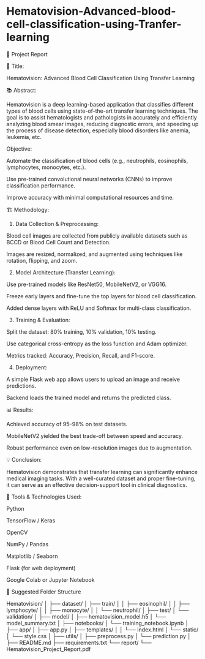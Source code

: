 # Hematovision-Advanced-blood-cell-classification-using-Tranfer-learning
🔷 Project Report



📌 Title:

Hematovision: Advanced Blood Cell Classification Using Transfer Learning

📚 Abstract:

Hematovision is a deep learning-based application that classifies different types of blood cells using state-of-the-art transfer learning techniques. The goal is to assist hematologists and pathologists in accurately and efficiently analyzing blood smear images, reducing diagnostic errors, and speeding up the process of disease detection, especially blood disorders like anemia, leukemia, etc.

 Objective:

Automate the classification of blood cells (e.g., neutrophils, eosinophils, lymphocytes, monocytes, etc.).

Use pre-trained convolutional neural networks (CNNs) to improve classification performance.

Improve accuracy with minimal computational resources and time.

🏗 Methodology:

1. Data Collection & Preprocessing:

Blood cell images are collected from publicly available datasets such as BCCD or Blood Cell Count and Detection.

Images are resized, normalized, and augmented using techniques like rotation, flipping, and zoom.


2. Model Architecture (Transfer Learning):

Use pre-trained models like ResNet50, MobileNetV2, or VGG16.

Freeze early layers and fine-tune the top layers for blood cell classification.

Added dense layers with ReLU and Softmax for multi-class classification.


3. Training & Evaluation:

Split the dataset: 80% training, 10% validation, 10% testing.

Use categorical cross-entropy as the loss function and Adam optimizer.

Metrics tracked: Accuracy, Precision, Recall, and F1-score.


4. Deployment:

A simple Flask web app allows users to upload an image and receive predictions.

Backend loads the trained model and returns the predicted class.

📊 Results:

Achieved accuracy of 95–98% on test datasets.

MobileNetV2 yielded the best trade-off between speed and accuracy.

Robust performance even on low-resolution images due to augmentation.

💡 Conclusion:

Hematovision demonstrates that transfer learning can significantly enhance medical imaging tasks. With a well-curated dataset and proper fine-tuning, it can serve as an effective decision-support tool in clinical diagnostics.

🔧 Tools & Technologies Used:

Python

TensorFlow / Keras

OpenCV

NumPy / Pandas

Matplotlib / Seaborn

Flask (for web deployment)

Google Colab or Jupyter Notebook

📁 Suggested Folder Structure

Hematovision/
│
├── dataset/
│   ├── train/
│   │   ├── eosinophil/
│   │   ├── lymphocyte/
│   │   ├── monocyte/
│   │   └── neutrophil/
│   ├── test/
│   └── validation/
│
├── model/
│   ├── hematovision_model.h5
│   └── model_summary.txt
│
├── notebooks/
│   └── training_notebook.ipynb
│
├── app/
│   ├── app.py
│   ├── templates/
│   │   └── index.html
│   └── static/
│       └── style.css
│
├── utils/
│   ├── preprocess.py
│   └── prediction.py
│
├── README.md
├── requirements.txt
└── report/
    └── Hematovision_Project_Report.pdf
